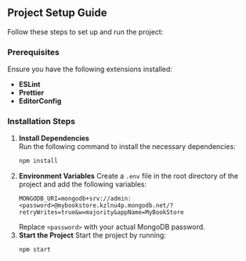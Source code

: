 ## Project Setup Guide

Follow these steps to set up and run the project:

### Prerequisites

Ensure you have the following extensions installed:

- **ESLint**
- **Prettier**
- **EditorConfig**

### Installation Steps

1. **Install Dependencies**  
   Run the following command to install the necessary dependencies:
   ```bash
   npm install
   ```
2. **Environment Variables**
   Create a `.env` file in the root directory of the project and add the following variables:
   ```env
   MONGODB_URI=mongodb+srv://admin:<password>@mybookstore.kzlnu4p.mongodb.net/?retryWrites=true&w=majority&appName=MyBookStore
   ```
   Replace `<password>` with your actual MongoDB password.
3. **Start the Project**
   Start the project by running:
   ```bash
   npm start
   ```
